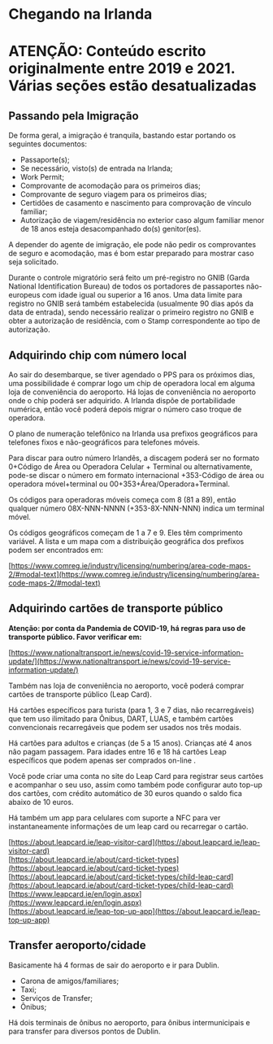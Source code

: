# Chegando na Irlanda

# **ATENÇÃO: Conteúdo escrito originalmente entre 2019 e 2021. Várias seções estão desatualizadas**

## Passando pela Imigração

De forma geral, a imigração é tranquila, bastando estar portando os seguintes documentos:

* Passaporte(s);
* Se necessário, visto(s) de entrada na Irlanda;
* Work Permit;
* Comprovante de acomodação para os primeiros dias;
* Comprovante de seguro viagem para os primeiros dias;
* Certidões de casamento e nascimento para comprovação de vínculo familiar;
* Autorização de viagem/residência no exterior caso algum familiar menor de 18 anos esteja desacompanhado do(s) genitor(es).

A depender do agente de imigração, ele pode não pedir os comprovantes de seguro e acomodação, mas é bom estar preparado para mostrar caso seja solicitado.

Durante o controle migratório será feito um pré-registro no GNIB (Garda National Identification Bureau) de todos os portadores de passaportes não-europeus com idade igual ou superior a 16 anos. Uma data limite para registro no GNIB será também estabelecida (usualmente 90 dias após da data de entrada), sendo necessário realizar o primeiro registro no GNIB e obter a autorização de residência, com o Stamp correspondente ao tipo de autorização.

## Adquirindo chip com número local

Ao sair do desembarque, se tiver agendado o PPS para os próximos dias, uma possibilidade é comprar logo um chip de operadora local em alguma loja de conveniência do aeroporto. Há lojas de conveniência no aeroporto onde o chip poderá ser adquirido. A Irlanda dispõe de portabilidade numérica, então você poderá depois migrar o número caso troque de operadora.

O plano de numeração telefônico na Irlanda usa prefixos geográficos para telefones fixos e não-geográficos para telefones móveis.

Para discar para outro número Irlandês, a discagem poderá ser no formato 0+Código de Área ou Operadora Celular + Terminal ou alternativamente, pode-se discar o número em formato internacional +353-Código de área ou operadora móvel+terminal ou 00+353+Área/Operadora+Terminal.

Os códigos para operadoras móveis começa com 8 (81 a 89), então qualquer número 08X-NNN-NNNN (+353-8X-NNN-NNN) indica um terminal móvel.

Os códigos geográficos começam de 1 a 7 e 9. Eles têm comprimento variável. A lista e um mapa com a distribuição geográfica dos prefixos podem ser encontrados em:

[https://www.comreg.ie/industry/licensing/numbering/area-code-maps-2/#modal-text](https://www.comreg.ie/industry/licensing/numbering/area-code-maps-2/#modal-text)

## Adquirindo cartões de transporte público

**Atenção: por conta da Pandemia de COVID-19, há regras para uso de transporte público. Favor verificar em:**

[https://www.nationaltransport.ie/news/covid-19-service-information-update/](https://www.nationaltransport.ie/news/covid-19-service-information-update/)

Também nas loja de conveniência no aeroporto, você poderá comprar cartões de transporte público (Leap Card).

Há cartões específicos para turista (para 1, 3 e 7 dias, não recarregáveis) que tem uso ilimitado para Ônibus, DART, LUAS, e também cartões convencionais recarregáveis que podem ser usados nos três modais.

Há cartões para adultos e crianças (de 5 a 15 anos). Crianças até 4 anos não pagam passagem. Para idades entre 16 e 18 há cartões Leap específicos que podem apenas ser comprados on-line .

Você pode criar uma conta no site do Leap Card para registrar seus cartões e acompanhar o seu uso, assim como também pode configurar auto top-up dos cartões, com crédito automático de 30 euros quando o saldo fica abaixo de 10 euros.

Há também um app para celulares com suporte a NFC para ver instantaneamente informações de um leap card ou recarregar o cartão.

[https://about.leapcard.ie/leap-visitor-card](https://about.leapcard.ie/leap-visitor-card)  
[https://about.leapcard.ie/about/card-ticket-types](https://about.leapcard.ie/about/card-ticket-types)  
[https://about.leapcard.ie/about/card-ticket-types/child-leap-card](https://about.leapcard.ie/about/card-ticket-types/child-leap-card)  
[https://www.leapcard.ie/en/login.aspx](https://www.leapcard.ie/en/login.aspx)  
[https://about.leapcard.ie/leap-top-up-app](https://about.leapcard.ie/leap-top-up-app)  

## Transfer aeroporto/cidade

Basicamente há 4 formas de sair do aeroporto e ir para Dublin.

* Carona de amigos/familiares;
* Taxi;
* Serviços de Transfer;
* Ônibus;

Há dois terminais de ônibus no aeroporto, para ônibus intermunicipais e para transfer para diversos pontos de Dublin.
